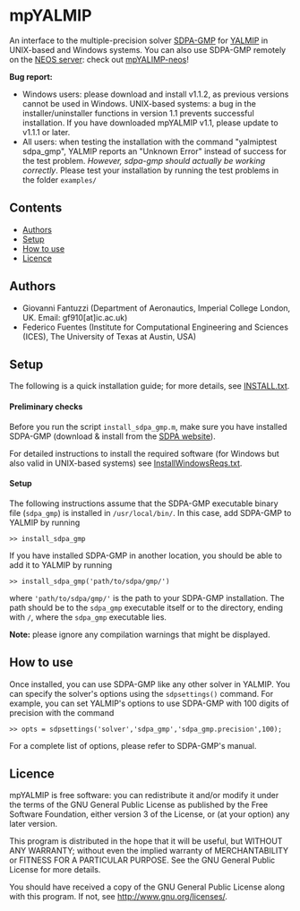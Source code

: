 # mpYALMIP

An interface to the multiple-precision solver [SDPA-GMP](http://sdpa.sourceforge.net/download.html) 
for [YALMIP](http://users.isy.liu.se/johanl/yalmip/) in UNIX-based and Windows systems. You can also use SDPA-GMP remotely on the [NEOS server](https://neos-server.org/neos/): check out [mpYALIMP-neos](https://github.com/htadashi/mpYALMIP-neos)!

**Bug report:** 
- Windows users: please download and install v1.1.2, as previous versions cannot be used in Windows. UNIX-based systems: a bug in the installer/uninstaller functions in version 1.1 prevents successful installation. If you have downloaded mpYALMIP v1.1, please update to v1.1.1 or later. 
- All users: when testing the installation with the command "yalmiptest sdpa_gmp", YALMIP reports an "Unknown Error" instead of success for the test problem. *However, sdpa-gmp should actually be working correctly*. Please test your installation by running the test problems in the folder `examples/`

## Contents
- [Authors](#Authors)
- [Setup](#Setup)
- [How to use](#Use)
- [Licence](#Licence)

## Authors<a name="Authors"></a>
- Giovanni Fantuzzi (Department of Aeronautics, Imperial College London, UK. Email: gf910[at]ic.ac.uk)
- Federico Fuentes (Institute for Computational Engineering and Sciences (ICES), The University of Texas at Austin, USA)

## Setup<a name="Setup"></a>

The following is a quick installation guide; for more details, see [INSTALL.txt](https://github.com/giofantuzzi/mpYALMIP/blob/master/INSTALL.txt).

#### Preliminary checks

Before you run the script `install_sdpa_gmp.m`, make sure you have installed SDPA-GMP (download & install from the [SDPA website](http://sdpa.sourceforge.net/download.html)).

For detailed instructions to install the required software (for Windows but also valid in UNIX-based systems) see [InstallWindowsReqs.txt](https://github.com/giofantuzzi/mpYALMIP/blob/master/InstallWindowsReqs.txt).


#### Setup

The following instructions assume that the SDPA-GMP executable binary file 
(`sdpa_gmp`) is installed in `/usr/local/bin/`. 
In this case, add SDPA-GMP to YALMIP by running

    >> install_sdpa_gmp 

If you have installed SDPA-GMP in another location, you should be able to add it
to YALMIP by running

    >> install_sdpa_gmp('path/to/sdpa/gmp/')

where `'path/to/sdpa/gmp/'` is the path to your SDPA-GMP installation. The path should be to the `sdpa_gmp` executable itself or to the
directory, ending with `/`, where the `sdpa_gmp` executable lies.

**Note:** please ignore any compilation warnings that might be displayed.

## How to use<a name="Use"></a>

Once installed, you can use SDPA-GMP like any other solver in YALMIP. You can specify the solver's options using the 
`sdpsettings()` command. For example, you can set YALMIP's options to use SDPA-GMP with 100 digits of precision with the command

    >> opts = sdpsettings('solver','sdpa_gmp','sdpa_gmp.precision',100);

For a complete list of options, please refer to SDPA-GMP's manual.


## Licence<a name="Licence"></a>
mpYALMIP is free software: you can redistribute it and/or modify
it under the terms of the GNU General Public License as published by
the Free Software Foundation, either version 3 of the License, or
(at your option) any later version.
 
This program is distributed in the hope that it will be useful,
but WITHOUT ANY WARRANTY; without even the implied warranty of
MERCHANTABILITY or FITNESS FOR A PARTICULAR PURPOSE.  See the
GNU General Public License for more details.
 
You should have received a copy of the GNU General Public License
along with this program.  If not, see <http://www.gnu.org/licenses/>.

